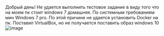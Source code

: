 Добрый день!
Не удается выполнить тестовое задание в виду того что на моем пк стоит windows 7 домашняя. По системным требованиям мин Windows 7 pro.
По этой причине не удается установить Docker на пк.
Поставил VirtualBox, но не получается поставить образ windows 10
![image](https://github.com/SergejPV/test/assets/127343474/f130e2c3-2d9b-45c8-a0e6-12f305d1b239)

